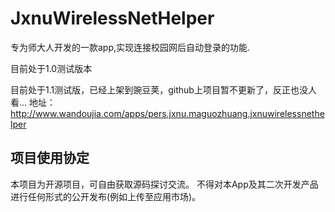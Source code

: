 # JxnuWirelessNetHelper
专为师大人开发的一款app,实现连接校园网后自动登录的功能.

目前处于1.0测试版本

目前处于1.1测试版，已经上架到豌豆荚，github上项目暂不更新了，反正也没人看...
地址：http://www.wandoujia.com/apps/pers.jxnu.maguozhuang.jxnuwirelessnethelper

## 项目使用协定
本项目为开源项目，可自由获取源码探讨交流。
不得对本App及其二次开发产品进行任何形式的公开发布(例如上传至应用市场)。

